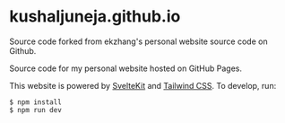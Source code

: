# kushaljuneja.github.io

Source code forked from ekzhang's personal website source code on Github.

Source code for my personal website hosted on
GitHub Pages.

This website is powered by [SvelteKit](https://kit.svelte.dev/) and
[Tailwind CSS](https://tailwindcss.com/). To develop, run:

```sh-session
$ npm install
$ npm run dev
```
